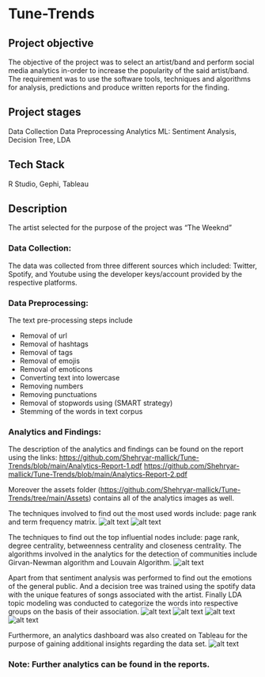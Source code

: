 # Tune-Trends
## Project objective
The objective of the project was to select an artist/band and perform social media analytics in-order to increase the popularity of the said artist/band. The requirement was to use the software tools, techniques and algorithms for analysis, predictions and produce written reports for the finding.

## Project stages
Data Collection
Data Preprocessing
Analytics
ML: Sentiment Analysis, Decision Tree, LDA

## Tech Stack
R Studio, Gephi, Tableau

## Description
The artist selected for the purpose of the project was “The Weeknd”

### Data Collection:
The data was collected from three different sources which included: Twitter, Spotify, and Youtube using the developer keys/account provided by the respective platforms.

### Data Preprocessing:
The text pre-processing steps include
* Removal of url
* Removal of hashtags
* Removal of tags
* Removal of emojis
* Removal of emoticons
* Converting text into lowercase
* Removing numbers
* Removing punctuations
* Removal of stopwords using (SMART strategy)
* Stemming of the words in text corpus

### Analytics and Findings:

The description of the analytics and findings can be found on the report using the links: 
https://github.com/Shehryar-mallick/Tune-Trends/blob/main/Analytics-Report-1.pdf
https://github.com/Shehryar-mallick/Tune-Trends/blob/main/Analytics-Report-2.pdf 

Moreover the assets folder (https://github.com/Shehryar-mallick/Tune-Trends/tree/main/Assets) contains all of the analytics images as well.

The techniques involved to find out the most used words include: page rank and term frequency matrix.
![alt text](https://github.com/Shehryar-mallick/Tune-Trends/blob/main/Assets/2.3.png)
![alt text](https://github.com/Shehryar-mallick/Tune-Trends/blob/main/Assets/word_TheWeekndSemanticGraph.png)


The techniques to find out the top influential nodes include: page rank, degree centrality, betweenness centrality and closeness centrality.
The algorithms involved in the analytics for the detection of communities include Girvan-Newman algorithm and Louvain Algorithm.
![alt text](https://github.com/Shehryar-mallick/Tune-Trends/blob/main/Assets/User_TheWeekndNwGraph.png)

Apart from that sentiment analysis was performed to find out the emotions of the general public. And a decision tree was trained using the spotify data with the unique features of songs associated with the artist. Finally LDA topic modeling was conducted to categorize the words into respective groups on the basis of their association.
![alt text](https://github.com/Shehryar-mallick/Tune-Trends/blob/main/Assets/2.6-1.png)
![alt text](https://github.com/Shehryar-mallick/Tune-Trends/blob/main/Assets/2.6-3.png)
![alt text](https://github.com/Shehryar-mallick/Tune-Trends/blob/main/Assets/2.6-2.png)
![alt text](https://github.com/Shehryar-mallick/Tune-Trends/blob/main/Assets/2.8_top_ten_LDA.png)

Furthermore, an analytics dashboard was also created on Tableau for the purpose of gaining additional insights regarding the data set.
![alt text](https://github.com/Shehryar-mallick/Tune-Trends/blob/main/Assets/Dashboard.png)

### Note: Further analytics can be found in the reports.
